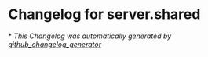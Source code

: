 # Changelog for server.shared



\* *This Changelog was automatically generated by [github_changelog_generator](https://github.com/github-changelog-generator/github-changelog-generator)*
